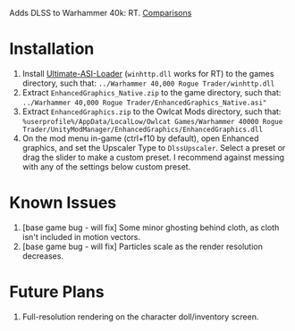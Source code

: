 Adds DLSS to Warhammer 40k: RT. [Comparisons](https://imgsli.com/MzI2NzMw/2/5)

# Installation

1. Install [Ultimate-ASI-Loader](https://github.com/ThirteenAG/Ultimate-ASI-Loader/releases) (`winhttp.dll` works for RT) to the games directory, such that: `../Warhammer 40,000 Rogue Trader/winhttp.dll`
2. Extract `EnhancedGraphics_Native.zip` to the game directory, such that: `../Warhammer 40,000 Rogue Trader/EnhancedGraphics_Native.asi"`
3. Extract `EnhancedGraphics.zip` to the Owlcat Mods directory, such that: `%userprofile%/AppData/LocalLow/Owlcat Games/Warhammer 40000 Rogue Trader/UnityModManager/EnhancedGraphics/EnhancedGraphics.dll`
4. On the mod menu in-game (ctrl+f10 by default), open Enhanced graphics, and set the Upscaler Type to `DlssUpscaler`. Select a preset or drag the slider to make a custom preset. I recommend against messing with any of the settings below custom preset.

# Known Issues

1. [base game bug - will fix] Some minor ghosting behind cloth, as cloth isn't included in motion vectors.
2. [base game bug - will fix] Particles scale as the render resolution decreases.

# Future Plans

1. Full-resolution rendering on the character doll/inventory screen.
